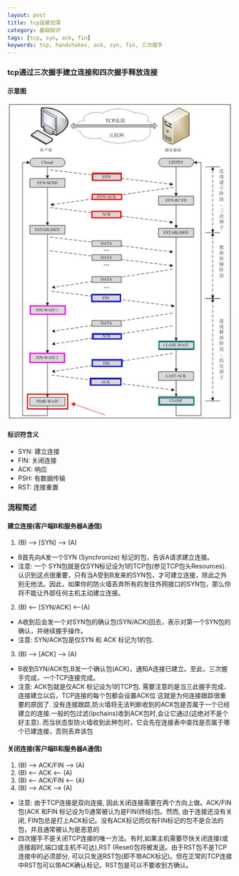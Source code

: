 ```yaml
---
layout: post
title: tcp连接加深
category: 基础知识
tags: [tcp, syn, ack, fin]
keywords: tcp, handshakes, ack, syn, fin, 三次握手
---
```


### tcp通过三次握手建立连接和四次握手释放连接
#### 示意图
![tcp_flow](/assets/img/basic/tcp_flow.gif)

#### 标识符含义
- SYN: 建立连接
- FIN: 关闭连接
- ACK: 响应
- PSH: 有数据传输
- RST: 连接重置

### 流程简述
#### 建立连接(客户端B和服务器A通信)
1. (B) --> [SYN] --> (A)
- B首先向A发一个SYN (Synchronize) 标记的包，告诉A请求建立连接。
- 注意: 一个 SYN包就是仅SYN标记设为1的TCP包(参见TCP包头Resources). 认识到这点很重要，只有当A受到B发来的SYN包，才可建立连接，除此之外别无他法。因此，如果你的防火墙丢弃所有的发往外网接口的SYN包，那么你将不能让外部任何主机主动建立连接。
2. (B) <-- [SYN/ACK] <--(A)
- A收到后会发一个对SYN包的确认包(SYN/ACK)回去，表示对第一个SYN包的确认，并继续握手操作。
- 注意: SYN/ACK包是仅SYN 和 ACK 标记为1的包.
3. (B) --> [ACK] --> (A)
- B收到SYN/ACK包,B发一个确认包(ACK)，通知A连接已建立。至此，三次握手完成，一个TCP连接完成。
- 注意: ACK包就是仅ACK 标记设为1的TCP包. 需要注意的是当三此握手完成、连接建立以后，TCP连接的每个包都会设置ACK位     这就是为何连接跟踪很重要的原因了. 没有连接跟踪,防火墙将无法判断收到的ACK包是否属于一个已经建立的连接.一般的包过滤(Ipchains)收到ACK包时,会让它通过(这绝对不是个好主意). 而当状态型防火墙收到此种包时，它会先在连接表中查找是否属于哪个已建连接，否则丢弃该包
#### 关闭连接(客户端B和服务器A通信)
1. (B) --> ACK/FIN --> (A)
2. (B) <-- ACK <-- (A)
3. (B) <-- ACK/FIN <-- (A)
4. (B) --> ACK --> (A)
- 注意: 由于TCP连接是双向连接, 因此关闭连接需要在两个方向上做。ACK/FIN 包(ACK 和FIN 标记设为1)通常被认为是FIN(终结)包。然而, 由于连接还没有关闭, FIN包总是打上ACK标记。没有ACK标记而仅有FIN标记的包不是合法的包，并且通常被认为是恶意的
- 四次握手不是关闭TCP连接的唯一方法。有时,如果主机需要尽快关闭连接(或连接超时,端口或主机不可达),RST (Reset)包将被发送。由于RST包不是TCP连接中的必须部分, 可以只发送RST包(即不带ACK标记)。但在正常的TCP连接中RST包可以带ACK确认标记，RST包是可以不要收到方确认。